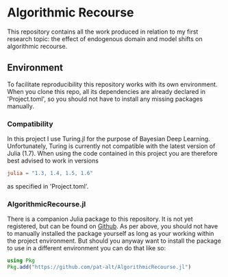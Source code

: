 # Algorithmic Recourse

This repository contains all the work produced in relation to my first research topic: the effect of endogenous domain and model shifts on algorithmic recourse.

## Environment

To facilitate reproducibility this repository works with its own environment. When you clone this repo, all its dependencies are already declared in 'Project.toml', so you should not have to install any missing packages manually. 

### Compatibility

In this project I use Turing.jl for the purpose of Bayesian Deep Learning. Unfortunately, Turing is currently not compatible with the latest version of Julia (1.7).  When using the code contained in this project you are therefore best advised to work in versions 

```toml 
julia = "1.3, 1.4, 1.5, 1.6"
```

as specified in 'Project.toml'.

### AlgorithmicRecourse.jl

There is a companion Julia package to this repository. It is not yet registered, but can be found on [Github](https://github.com/pat-alt/AlgorithmicRecourse.jl). As per above, you should not have to manually installed the package yourself as long as your working within the project environment. But should you anyway want to install the package to use in a different environment you can do that like so:

```julia
using Pkg
Pkg.add("https://github.com/pat-alt/AlgorithmicRecourse.jl")
```
